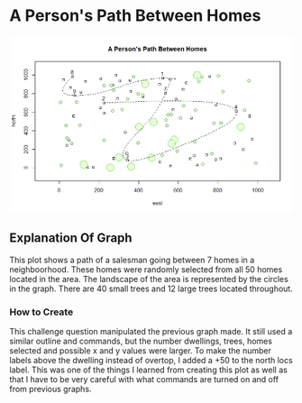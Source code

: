 # A Person's Path Between Homes

![](path.png)


## Explanation Of Graph

This plot shows a path of a salesman going between 7 homes in a neighboorhood. These homes were randomly selected from all 50 homes located in the area. The landscape of the area is represented by the circles in the graph. There are 40 small trees and 12 large trees located throughout. 


### How to Create
This challenge question manipulated the previous graph made. It still used a similar outline and commands, but the number dwellings, trees, homes selected and possible x and y values were larger. To make the number labels above the dwelling instead of overtop, I added a +50 to the north locs label. This was one of the things I learned from creating this plot as well as that I have to be very careful with what commands are turned on and off from previous graphs. 

